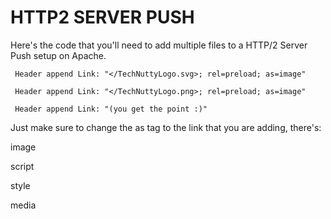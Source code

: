 # HTTP2 SERVER PUSH #

Here's the code that you'll need to add multiple files to a HTTP/2 Server Push setup on Apache.

```
 Header append Link: "</TechNuttyLogo.svg>; rel=preload; as=image"

 Header append Link: "</TechNuttyLogo.png>; rel=preload; as=image"

 Header append Link: "(you get the point :)"
 ```

Just make sure to change the as tag to the link that you are adding, there's:

image

script

style

media
